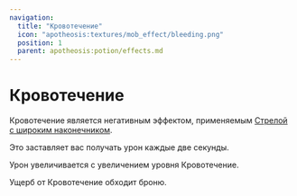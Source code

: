 ```yaml
---
navigation:
  title: "Кровотечение"
  icon: "apotheosis:textures/mob_effect/bleeding.png"
  position: 1
  parent: apotheosis:potion/effects.md
---
```


# Кровотечение

<Color id="red">Кровотечение</Color> является негативным эффектом, применяемым [Стрелой с широким наконечником](../../village/fletching.md#broadhead).

Это заставляет вас получать урон каждые две секунды.

Урон увеличивается с увеличением уровня <Color id="red">Кровотечение</Color>.

Ущерб от <Color id="red">Кровотечение</Color> обходит броню.

